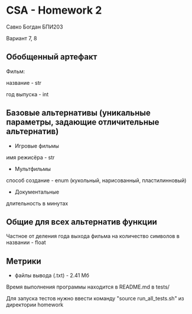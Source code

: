 # CSA - Homework 2

Савко Богдан БПИ203

Вариант 7, 8

## Обобщенный артефакт
Фильм:

название - str

год выпуска - int

## Базовые альтернативы (уникальные параметры, задающие отличительные альтернатив)
- Игровые фильмы

имя режисёра - str

- Мультфильмы

способ создание - enum (кукольный, нарисованный, пластилинновый)
- Документальные

длительность в минутах

## Общие для всех альтернатив функции
Частное от деления года выхода фильма
на количество
символов в названии - float

## Метрики

- файлы вывода (.txt) - 2.41 Мб


Время выполнения программы находится в README.md в tests/

Для запуска тестов нужно ввести команду "source run_all_tests.sh" из директории homework
